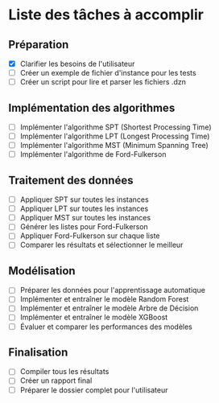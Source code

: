 # Liste des tâches à accomplir

## Préparation
- [x] Clarifier les besoins de l'utilisateur
- [ ] Créer un exemple de fichier d'instance pour les tests
- [ ] Créer un script pour lire et parser les fichiers .dzn

## Implémentation des algorithmes
- [ ] Implémenter l'algorithme SPT (Shortest Processing Time)
- [ ] Implémenter l'algorithme LPT (Longest Processing Time)
- [ ] Implémenter l'algorithme MST (Minimum Spanning Tree)
- [ ] Implémenter l'algorithme de Ford-Fulkerson

## Traitement des données
- [ ] Appliquer SPT sur toutes les instances
- [ ] Appliquer LPT sur toutes les instances
- [ ] Appliquer MST sur toutes les instances
- [ ] Générer les listes pour Ford-Fulkerson
- [ ] Appliquer Ford-Fulkerson sur chaque liste
- [ ] Comparer les résultats et sélectionner le meilleur

## Modélisation
- [ ] Préparer les données pour l'apprentissage automatique
- [ ] Implémenter et entraîner le modèle Random Forest
- [ ] Implémenter et entraîner le modèle Arbre de Décision
- [ ] Implémenter et entraîner le modèle XGBoost
- [ ] Évaluer et comparer les performances des modèles

## Finalisation
- [ ] Compiler tous les résultats
- [ ] Créer un rapport final
- [ ] Préparer le dossier complet pour l'utilisateur
